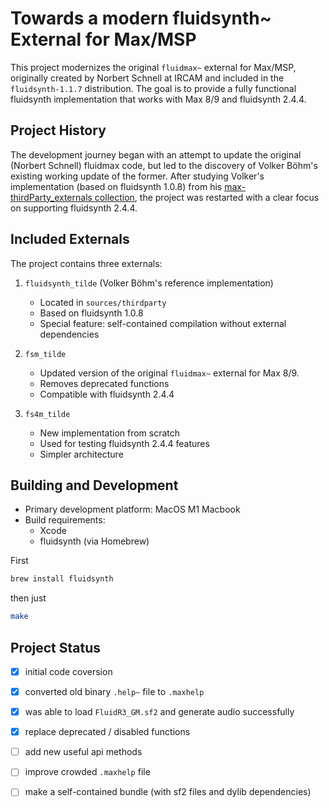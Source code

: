 # Towards a modern fluidsynth~ External for Max/MSP

This project modernizes the original `fluidmax~` external for Max/MSP, originally created by Norbert Schnell at IRCAM and included in the `fluidsynth-1.1.7` distribution. The goal is to provide a fully functional fluidsynth implementation that works with Max 8/9 and fluidsynth 2.4.4.

## Project History

The development journey began with an attempt to update the original (Norbert Schnell) fluidmax code, but led to the discovery of Volker Böhm's existing working update of the former. After studying Volker's implementation (based on fluidsynth 1.0.8) from his [max-thirdParty_externals collection](https://github.com/v7b1/max-thirdParty_externals), the project was restarted with a clear focus on supporting fluidsynth 2.4.4.

## Included Externals

The project contains three externals:

1. `fluidsynth_tilde` (Volker Böhm's reference implementation)
   - Located in `sources/thirdparty`
   - Based on fluidsynth 1.0.8
   - Special feature: self-contained compilation without external dependencies

2. `fsm_tilde`
   - Updated version of the original `fluidmax~` external for Max 8/9.
   - Removes deprecated functions
   - Compatible with fluidsynth 2.4.4

3. `fs4m_tilde`
   - New implementation from scratch
   - Used for testing fluidsynth 2.4.4 features
   - Simpler architecture

## Building and Development

- Primary development platform: MacOS M1 Macbook
- Build requirements:
  - Xcode
  - fluidsynth (via Homebrew)

First

```sh
brew install fluidsynth
```

then just

```sh
make
```

## Project Status

- [x] initial code coversion

- [x] converted old binary `.help~` file to `.maxhelp`

- [x] was able to load `FluidR3_GM.sf2` and generate audio successfully

- [x] replace deprecated / disabled functions

- [ ] add new useful api methods

- [ ] improve crowded `.maxhelp` file

- [ ] make a self-contained bundle (with sf2 files and dylib dependencies)
